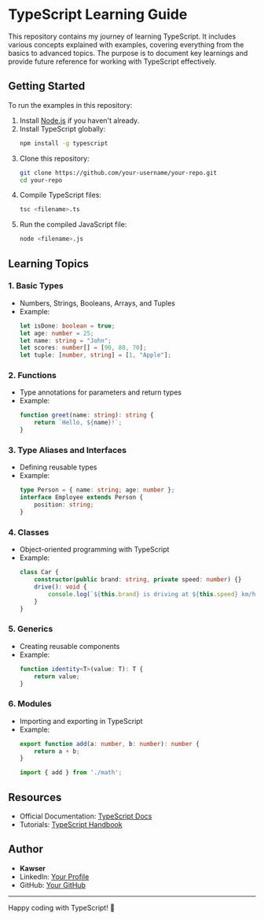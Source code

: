 # **TypeScript Learning Guide**

This repository contains my journey of learning TypeScript. It includes various concepts explained with examples, covering everything from the basics to advanced topics. The purpose is to document key learnings and provide future reference for working with TypeScript effectively.

## **Getting Started**

To run the examples in this repository:

1. Install [Node.js](https://nodejs.org/) if you haven't already.
2. Install TypeScript globally:
   ```bash
   npm install -g typescript
   ```
3. Clone this repository:
   ```bash
   git clone https://github.com/your-username/your-repo.git
   cd your-repo
   ```
4. Compile TypeScript files:
   ```bash
   tsc <filename>.ts
   ```
5. Run the compiled JavaScript file:
   ```bash
   node <filename>.js
   ```

## **Learning Topics**

### 1. **Basic Types**
- Numbers, Strings, Booleans, Arrays, and Tuples
- Example:
  ```typescript
  let isDone: boolean = true;
  let age: number = 25;
  let name: string = "John";
  let scores: number[] = [90, 80, 70];
  let tuple: [number, string] = [1, "Apple"];
  ```

### 2. **Functions**
- Type annotations for parameters and return types
- Example:
  ```typescript
  function greet(name: string): string {
      return `Hello, ${name}!`;
  }
  ```

### 3. **Type Aliases and Interfaces**
- Defining reusable types
- Example:
  ```typescript
  type Person = { name: string; age: number };
  interface Employee extends Person {
      position: string;
  }
  ```

### 4. **Classes**
- Object-oriented programming with TypeScript
- Example:
  ```typescript
  class Car {
      constructor(public brand: string, private speed: number) {}
      drive(): void {
          console.log(`${this.brand} is driving at ${this.speed} km/h.`);
      }
  }
  ```

### 5. **Generics**
- Creating reusable components
- Example:
  ```typescript
  function identity<T>(value: T): T {
      return value;
  }
  ```

### 6. **Modules**
- Importing and exporting in TypeScript
- Example:
  ```typescript
  export function add(a: number, b: number): number {
      return a + b;
  }

  import { add } from './math';
  ```

## **Resources**
- Official Documentation: [TypeScript Docs](https://www.typescriptlang.org/)
- Tutorials: [TypeScript Handbook](https://www.typescriptlang.org/docs/handbook/intro.html)

## **Author**
- **Kawser**
- LinkedIn: [Your Profile](https://www.linkedin.com/in/devsafix/)
- GitHub: [Your GitHub](https://github.com/devsafix)

---

Happy coding with TypeScript! 🎉
``` 

